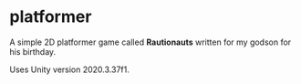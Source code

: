 # platformer

A simple 2D platformer game called **Rautionauts** written for my godson for his birthday. 

Uses Unity version 2020.3.37f1.
